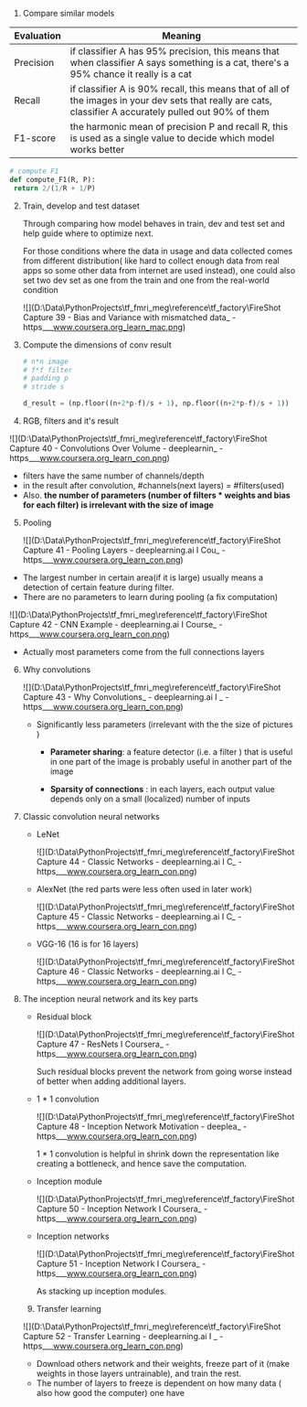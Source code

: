 1.  Compare similar models


| Evaluation | Meaning                                                      |
| ---------- | ------------------------------------------------------------ |
| Precision  | if classifier A has 95% precision, this means that when classifier A says something is a cat, there's a 95% chance it really is a cat |
| Recall     | if classifier A is 90% recall, this means that of all of the images in your dev sets that really are cats, classifier A accurately pulled out 90% of them |
| F1-score   | the harmonic mean of precision P and recall R, this is used as a single value to decide which model works better |

   ```python
   # compute F1
   def compute_F1(R, P):
   	return 2/(1/R + 1/P)
   ```

2. Train, develop and test dataset

   Through comparing how model behaves in train, dev and test set and help guide where to optimize next.

   For those conditions where the data in usage and data collected comes from different distribution( like hard to collect enough data from real apps so some other data from internet are used instead), one could also set two dev set as one from the train and one from the real-world condition

   ![](D:\Data\PythonProjects\tf_fmri_meg\reference\tf_factory\FireShot Capture 39 - Bias and Variance with mismatched data_ - https___www.coursera.org_learn_mac.png)



3. Compute the dimensions of conv result

   ```python
   # n*n image
   # f*f filter
   # padding p
   # stride s
   
   d_result = (np.floor((n+2*p-f)/s + 1), np.floor((n+2*p-f)/s + 1))
   
   ```


4. RGB, filters and it's result

![](D:\Data\PythonProjects\tf_fmri_meg\reference\tf_factory\FireShot Capture 40 - Convolutions Over Volume - deeplearnin_ - https___www.coursera.org_learn_con.png)

- filters have the same number of channels/depth
- in the result after convolution, #channels(next layers) = #filters(used)
- Also. **the number of parameters (number of filters * weights and bias for each filter) is irrelevant with the size of image**



5. Pooling

   ![](D:\Data\PythonProjects\tf_fmri_meg\reference\tf_factory\FireShot Capture 41 - Pooling Layers - deeplearning.ai I Cou_ - https___www.coursera.org_learn_con.png)

- The largest number in certain area(if it is large) usually means a detection of certain feature during filter.
- There are no parameters to learn during pooling (a fix computation) 

![](D:\Data\PythonProjects\tf_fmri_meg\reference\tf_factory\FireShot Capture 42 - CNN Example - deeplearning.ai I Course_ - https___www.coursera.org_learn_con.png)

- Actually most parameters come from the full connections layers



6. Why convolutions

   ![](D:\Data\PythonProjects\tf_fmri_meg\reference\tf_factory\FireShot Capture 43 - Why Convolutions_ - deeplearning.ai I _ - https___www.coursera.org_learn_con.png)

   - Significantly less parameters (irrelevant with the the size of pictures )

     - **Parameter sharing**:  a feature detector (i.e. a filter ) that is useful in one part of the image is probably useful in another part of the image

     -  **Sparsity of connections** : in each layers, each output value depends only on a small (localized) number of inputs



7. Classic convolution neural networks

   - LeNet

     ![](D:\Data\PythonProjects\tf_fmri_meg\reference\tf_factory\FireShot Capture 44 - Classic Networks - deeplearning.ai I C_ - https___www.coursera.org_learn_con.png)

   - AlexNet (the red parts were less often used in later work)

     ![](D:\Data\PythonProjects\tf_fmri_meg\reference\tf_factory\FireShot Capture 45 - Classic Networks - deeplearning.ai I C_ - https___www.coursera.org_learn_con.png)

   - VGG-16 (16 is for 16 layers)

     ![](D:\Data\PythonProjects\tf_fmri_meg\reference\tf_factory\FireShot Capture 46 - Classic Networks - deeplearning.ai I C_ - https___www.coursera.org_learn_con.png)



8. The inception neural network and its key parts

   - Residual block

     ![](D:\Data\PythonProjects\tf_fmri_meg\reference\tf_factory\FireShot Capture 47 - ResNets I Coursera_ - https___www.coursera.org_learn_con.png)

     Such residual blocks prevent the network from going worse instead of better when adding additional layers.

   - 1 * 1 convolution

     ![](D:\Data\PythonProjects\tf_fmri_meg\reference\tf_factory\FireShot Capture 48 - Inception Network Motivation - deeplea_ - https___www.coursera.org_learn_con.png)

     1 * 1 convolution is helpful in shrink down the representation like creating a bottleneck, and hence save the computation.

   - Inception module

     ![](D:\Data\PythonProjects\tf_fmri_meg\reference\tf_factory\FireShot Capture 50 - Inception Network I Coursera_ - https___www.coursera.org_learn_con.png)

   - Inception networks

     ![](D:\Data\PythonProjects\tf_fmri_meg\reference\tf_factory\FireShot Capture 51 - Inception Network I Coursera_ - https___www.coursera.org_learn_con.png)

     As stacking up inception modules.


   9.  Transfer learning

      ![](D:\Data\PythonProjects\tf_fmri_meg\reference\tf_factory\FireShot Capture 52 - Transfer Learning - deeplearning.ai I _ - https___www.coursera.org_learn_con.png)

   - Download others network and their weights, freeze part of it (make weights in those layers untrainable), and train the rest. 
   - The number of layers to freeze is dependent on how many data ( also how good the computer) one have

